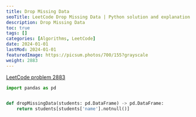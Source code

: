 ```yaml
---
title: Drop Missing Data
seoTitle: LeetCode Drop Missing Data | Python solution and explanation
description: Drop Missing Data
toc: true
tags: []
categories: [Algorithms, LeetCode]
date: 2024-01-01
lastMod: 2024-01-01
featuredImage: https://picsum.photos/700/155?grayscale
weight: 2883
---
```


[LeetCode problem 2883](https://leetcode.com/problems/drop-missing-data/)

```python
import pandas as pd


def dropMissingData(students: pd.DataFrame) -> pd.DataFrame:
    return students[students['name'].notnull()]

```

